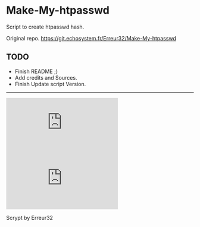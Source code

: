 # Make-My-htpasswd

Script to create  htpasswd hash.

Original repo.   https://git.echosystem.fr/Erreur32/Make-My-htpasswd


##  TODO 

 - Finish README ;)
 - Add credits and Sources.
 - Finish Update script Version.


**********************************************************

![](https://upfile.echosystem.fr/plugins/imageviewer/site/direct.php?s=5xg&/screenshot.Make-My-htpasswd.jpg)
![](https://upfile.echosystem.fr/plugins/imageviewer/site/direct.php?s=5xh&/Screenshot-2018-2-21_https_tools_echosystem_fr.png)

 Scrypt by Erreur32
 